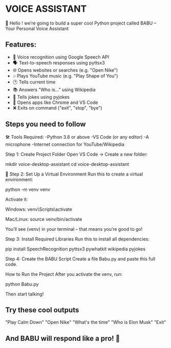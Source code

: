 # VOICE ASSISTANT

👋
Hello ! we’re going to build a super cool Python project called BABU – Your Personal Voice Assistant

## Features:
- 🎤 Voice recognition using Google Speech API
- 🗣️ Text-to-speech responses using pyttsx3
- 🌐 Opens websites or searches (e.g. "Open Nike")
- 🎶 Plays YouTube music (e.g. "Play Shape of You")
- 🕐 Tells current time
- 📚 Answers "Who is..." using Wikipedia
- 🤣 Tells jokes using pyjokes
- 🚀 Opens apps like Chrome and VS Code
- ❌ Exits on command ("exit", "stop", "bye")

## Steps you need to follow

🛠️ Tools Required:
-Python 3.8 or above
-VS Code (or any editor)
-A microphone
-Internet connection for YouTube/Wikipedia

Step 1: Create Project Folder
Open VS Code → Create a new folder:

mkdir voice-desktop-assistant
cd voice-desktop-assistant

🧪 Step 2: Set Up a Virtual Environment
Run this to create a virtual environment:

python -m venv venv

Activate it:

Windows:
venv\Scripts\activate

Mac/Linux:
source venv/bin/activate

You’ll see (venv) in your terminal – that means you’re good to go!

Step 3: Install Required Libraries
Run this to install all dependencies:

pip install SpeechRecognition pyttsx3 pywhatkit wikipedia pyjokes

Step 4: Create the BABU Script
Create a file Babu.py and paste this full code.

How to Run the Project
After you activate the venv, run:

python Babu.py

Then start talking!

## Try these cool outputs

"Play Calm Down"
"Open Nike"
"What's the time"
"Who is Elon Musk"
"Exit" 

## And BABU will respond like a pro! 🤖


